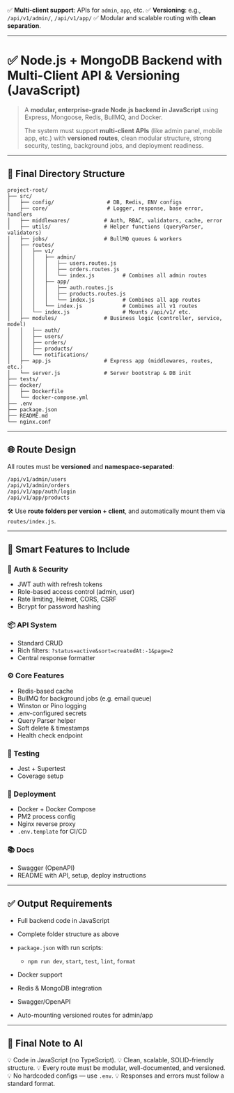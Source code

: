 ✅ **Multi-client support**: APIs for `admin`, `app`, etc.
✅ **Versioning**: e.g., `/api/v1/admin/`, `/api/v1/app/`
✅ Modular and scalable routing with **clean separation**.

---

# ✅ Node.js + MongoDB Backend with Multi-Client API & Versioning (JavaScript)

> A **modular, enterprise-grade Node.js backend in JavaScript** using Express, Mongoose, Redis, BullMQ, and Docker.
>
> The system must support **multi-client APIs** (like admin panel, mobile app, etc.) with **versioned routes**, clean modular structure, strong security, testing, background jobs, and deployment readiness.

---

## 📁 Final Directory Structure

```
project-root/
├── src/
│   ├── config/                 # DB, Redis, ENV configs
│   ├── core/                   # Logger, response, base error, handlers
│   ├── middlewares/           # Auth, RBAC, validators, cache, error
│   ├── utils/                 # Helper functions (queryParser, validators)
│   ├── jobs/                  # BullMQ queues & workers
│   ├── routes/
│   │   ├── v1/
│   │   │   ├── admin/
│   │   │   │   ├── users.routes.js
│   │   │   │   ├── orders.routes.js
│   │   │   │   └── index.js         # Combines all admin routes
│   │   │   ├── app/
│   │   │   │   ├── auth.routes.js
│   │   │   │   ├── products.routes.js
│   │   │   │   └── index.js         # Combines all app routes
│   │   │   └── index.js             # Combines all v1 routes
│   │   └── index.js                 # Mounts /api/v1/ etc.
│   ├── modules/               # Business logic (controller, service, model)
│   │   ├── auth/
│   │   ├── users/
│   │   ├── orders/
│   │   ├── products/
│   │   └── notifications/
│   ├── app.js                 # Express app (middlewares, routes, etc.)
│   └── server.js              # Server bootstrap & DB init
├── tests/
├── docker/
│   ├── Dockerfile
│   └── docker-compose.yml
├── .env
├── package.json
├── README.md
└── nginx.conf
```

---

## 🌐 Route Design

All routes must be **versioned** and **namespace-separated**:

```
/api/v1/admin/users
/api/v1/admin/orders
/api/v1/app/auth/login
/api/v1/app/products
```

🛠️ Use **route folders per version + client**, and automatically mount them via `routes/index.js`.

---

## 🧠 Smart Features to Include

### 🔐 Auth & Security

* JWT auth with refresh tokens
* Role-based access control (admin, user)
* Rate limiting, Helmet, CORS, CSRF
* Bcrypt for password hashing

### 📦 API System

* Standard CRUD
* Rich filters: `?status=active&sort=createdAt:-1&page=2`
* Central response formatter

### ⚙️ Core Features

* Redis-based cache
* BullMQ for background jobs (e.g. email queue)
* Winston or Pino logging
* .env-configured secrets
* Query Parser helper
* Soft delete & timestamps
* Health check endpoint

### 🧪 Testing

* Jest + Supertest
* Coverage setup

### 🚀 Deployment

* Docker + Docker Compose
* PM2 process config
* Nginx reverse proxy
* `.env.template` for CI/CD

### 📚 Docs

* Swagger (OpenAPI)
* README with API, setup, deploy instructions

---

## ✅ Output Requirements

* Full backend code in JavaScript
* Complete folder structure as above
* `package.json` with run scripts:

  * `npm run dev`, `start`, `test`, `lint`, `format`
* Docker support
* Redis & MongoDB integration
* Swagger/OpenAPI
* Auto-mounting versioned routes for admin/app

---

## 💬 Final Note to AI

💡 Code in JavaScript (no TypeScript).
💡 Clean, scalable, SOLID-friendly structure.
💡 Every route must be modular, well-documented, and versioned.
💡 No hardcoded configs — use `.env`.
💡 Responses and errors must follow a standard format.

